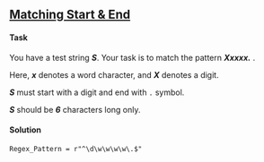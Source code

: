 ## [Matching Start & End](https://www.hackerrank.com/challenges/matching-start-end/problem)

#### Task

You have a test string ***S***. Your task is to match the pattern ***Xxxxx.*** . 

Here, ***x*** denotes a word character, and ***X*** denotes a digit. 

***S*** must start with a digit and end with `.` symbol. 

***S*** should be ***6*** characters long only.

#### Solution

`Regex_Pattern = r"^\d\w\w\w\w\.$"`